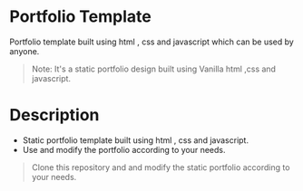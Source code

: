 # Portfolio Template
Portfolio template built using html , css and javascript which can be used by anyone.

> Note: It's a static portfolio design built using Vanilla html ,css and javascript.

# Description
- Static portfolio template built using html , css and javascript.
- Use and modify the portfolio according to your needs.

> Clone this repository and and modify the static portfolio according to your needs.
